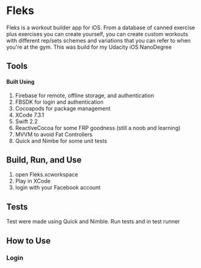 # Fleks
Fleks is a workout builder app for iOS. From a database of canned exercise plus exercises you can create yourself, you can create custom workouts with different rep/sets schemes and variations that you can refer to when you're at the gym. This was build for my Udacity iOS NanoDegree

## Tools 
#### Built Using
1. Firebase for remote, offline storage, and authentication
2. FBSDK for login and authentication
3. Cocoapods for package management
4. XCode 7.3.1
5. Swift 2.2
6. ReactiveCocoa for some FRP goodness (still a noob and learning)
7. MVVM to avoid Fat Controllers 
8. Quick and Nimbe for some unit tests

## Build, Run, and Use
1. open Fleks.xcworkspace
2. Play in XCode
3. login with your Facebook account

## Tests
Test were made using Quick and Nimble. Run tests and in test runner

## How to Use
### Login

